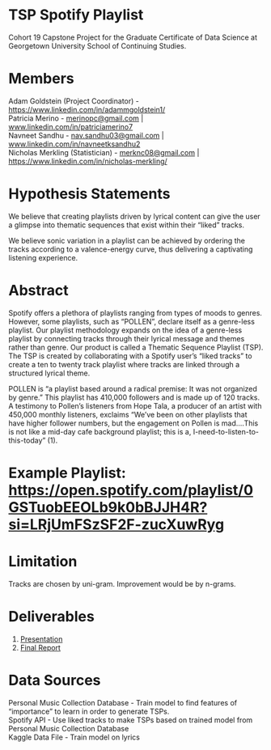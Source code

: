 # TSP Spotify Playlist
Cohort 19 Capstone Project for the Graduate Certificate of Data Science at Georgetown University School of Continuing Studies.

# Members
Adam Goldstein (Project Coordinator) - https://www.linkedin.com/in/adammgoldstein1/
<br />
Patricia Merino - merinopc@gmail.com | www.linkedin.com/in/patriciamerino7 
<br />
Navneet Sandhu - nav.sandhu03@gmail.com | www.linkedin.com/in/navneetksandhu2
<br />
Nicholas Merkling (Statistician) - merknc08@gmail.com | https://www.linkedin.com/in/nicholas-merkling/

# Hypothesis Statements
We believe that creating playlists driven by lyrical content can give the user a glimpse into thematic sequences that exist within their “liked” tracks.

We believe sonic variation in a playlist can be achieved by ordering the tracks according to a valence-energy curve, thus delivering a captivating listening experience.

# Abstract
Spotify offers a plethora of playlists ranging from types of moods to genres.  However, some playlists, such as “POLLEN”, declare itself as a genre-less playlist. Our playlist methodology expands on the idea of a genre-less playlist by connecting tracks through their lyrical message and themes rather than genre.  Our product is called a Thematic Sequence Playlist (TSP).  The TSP is created by collaborating with a Spotify user’s “liked tracks” to create a ten to twenty track playlist where tracks are linked through a structured lyrical theme.

POLLEN is “a playlist based around a radical premise: It was not organized by genre.” This playlist has 410,000 followers and is made up of 120 tracks. A testimony to Pollen’s listeners from Hope Tala, a producer of an artist with 450,000 monthly listeners, exclaims “We’ve been on other playlists that have higher follower numbers, but the engagement on Pollen is mad….This is not like a mid-day cafe background playlist; this is a, I-need-to-listen-to-this-today” (1).

# Example Playlist: https://open.spotify.com/playlist/0GSTuobEEOLb9k0bBJJH4R?si=LRjUmFSzSF2F-zucXuwRyg


# Limitation
Tracks are chosen by uni-gram.  Improvement would be by n-grams.

# Deliverables

1. [Presentation](https://github.com/georgetown-analytics/Spotify/blob/master/7_Reports/Spotify-TSP%20Presentation.pdf) 
2. [Final Report](https://github.com/georgetown-analytics/Spotify/blob/master/7_Reports/Spotify-TSP-FinalReport.pdf)


# Data Sources
Personal Music Collection Database - Train model to find features of “importance” to learn in order to generate TSPs.
<br />
Spotify API - Use liked tracks to make TSPs based on trained model from Personal Music Collection Database
<br />
Kaggle Data File - Train model on lyrics

